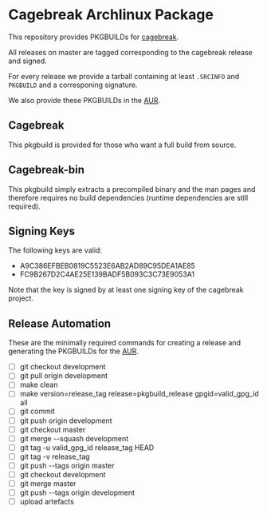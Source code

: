 # Cagebreak Archlinux Package

This repository provides PKGBUILDs for [cagebreak](https://github.com/project-repo/cagebreak).

All releases on master are tagged corresponding to the cagebreak release and signed.

For every release we provide a tarball containing at least `.SRCINFO` and `PKGBUILD`
and a corresponing signature.

We also provide these PKGBUILDs in the [AUR](aur.archlinux.org).

## Cagebreak

This pkgbuild is provided for those who want a full build from source.

## Cagebreak-bin

This pkgbuild simply extracts a precompiled binary and the man pages and therefore
requires no build dependencies (runtime dependencies are still required).

## Signing Keys

The following keys are valid:

  * A9C386EFBEB0819C5523E6AB2AD89C95DEA1AE85
  * FC9B267D2C4AE25E139BADF5B093C3C73E9053A1

Note that the key is signed by at least one signing key of the cagebreak project.

## Release Automation

These are the minimally required commands for creating a release and generating
the PKGBUILDs for the [AUR](aur.archlinux.org).

  * [ ] git checkout development
  * [ ] git pull origin development
  * [ ] make clean
  * [ ] make version=release_tag release=pkgbuild_release gpgid=valid_gpg_id all
  * [ ] git commit
  * [ ] git push origin development
  * [ ] git checkout master
  * [ ] git merge --squash development
  * [ ] git tag -u valid_gpg_id release_tag HEAD
  * [ ] git tag -v release_tag
  * [ ] git push --tags origin master
  * [ ] git checkout development
  * [ ] git merge master
  * [ ] git push --tags origin development
  * [ ] upload artefacts
